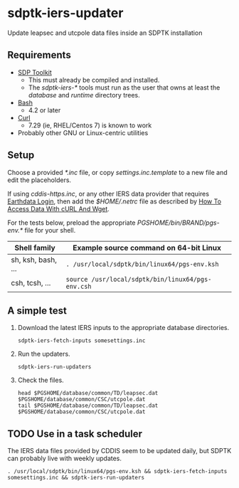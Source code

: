 # sdptk-iers-updater
Update leapsec and utcpole data files inside an SDPTK installation


## Requirements

* [SDP Toolkit](https://wiki.earthdata.nasa.gov/display/DAS/SDP+Toolkit+and+HDF-EOS+EOSDIS++Core+System+Project)
    * This must already be compiled and installed.
    * The _sdptk-iers-*_ tools must run as the user that owns at least the _database_ and _runtime_ directory trees.
* [Bash](https://www.gnu.org/software/bash/)
    * 4.2 or later
* [Curl](https://curl.haxx.se/)
    * 7.29 (ie, RHEL/Centos 7) is known to work
* Probably other GNU or Linux-centric utilities


## Setup

Choose a provided _*.inc_ file, or copy _settings.inc.template_ to a new file and edit the placeholders.

If using _cddis-https.inc_, or any other IERS data provider that requires [Earthdata Login](https://urs.earthdata.nasa.gov/), then add the _$HOME/.netrc_ file as described by [How To Access Data With cURL And Wget](https://wiki.earthdata.nasa.gov/display/EL/How+To+Access+Data+With+cURL+And+Wget).

For the tests below, preload the appropriate _$PGSHOME/bin/$BRAND/pgs-env.*_ file for your shell.

| Shell family | Example source command on 64-bit Linux |
| -- | -- |
| sh, ksh, bash, ... | `. /usr/local/sdptk/bin/linux64/pgs-env.ksh` |
| csh, tcsh, ... | `source /usr/local/sdptk/bin/linux64/pgs-env.csh` |


## A simple test

1. Download the latest IERS inputs to the appropriate database directories.

    ```
    sdptk-iers-fetch-inputs somesettings.inc
    ```

2. Run the updaters.

    ```
    sdptk-iers-run-updaters
    ```

3. Check the files.

    ```
    head $PGSHOME/database/common/TD/leapsec.dat $PGSHOME/database/common/CSC/utcpole.dat
    tail $PGSHOME/database/common/TD/leapsec.dat $PGSHOME/database/common/CSC/utcpole.dat
    ```


## TODO Use in a task scheduler

The IERS data files provided by CDDIS seem to be updated daily, but SDPTK can probably live with weekly updates.

`. /usr/local/sdptk/bin/linux64/pgs-env.ksh && sdptk-iers-fetch-inputs somesettings.inc && sdptk-iers-run-updaters`
